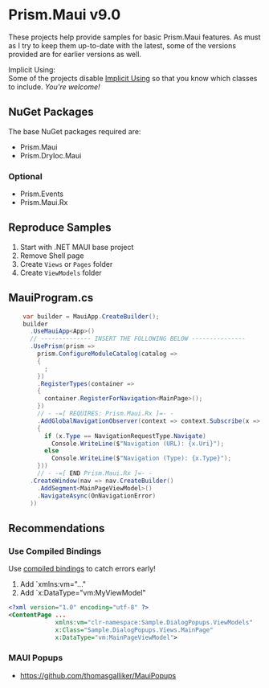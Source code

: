 # Prism.Maui v9.0

These projects help provide samples for basic Prism.Maui features. As must as I try to keep them up-to-date with the latest, some of the versions provided are for earlier versions as well.

Implicit Using:<br/>
Some of the projects disable [Implicit Using](https://devblogs.microsoft.com/dotnet/welcome-to-csharp-10/) so that you know which classes to include. _You're welcome!_

## NuGet Packages

The base NuGet packages required are:

* Prism.Maui
* Prism.DryIoc.Maui

### Optional

* Prism.Events
* Prism.Maui.Rx

## Reproduce Samples

1. Start with .NET MAUI base project
2. Remove Shell page
3. Create `Views` or `Pages` folder
4. Create `ViewModels` folder

## MauiProgram.cs

```cs
    var builder = MauiApp.CreateBuilder();
    builder
      .UseMauiApp<App>()
      // -------------- INSERT THE FOLLOWING BELOW ---------------
      .UsePrism(prism =>
        prism.ConfigureModuleCatalog(catalog =>
        {
          ;
        })
        .RegisterTypes(container =>
        {
          container.RegisterForNavigation<MainPage>();
        })
        // - -=[ REQUIRES: Prism.Maui.Rx ]=- -
        .AddGlobalNavigationObserver(context => context.Subscribe(x =>
        {
          if (x.Type == NavigationRequestType.Navigate)
            Console.WriteLine($"Navigation (URL): {x.Uri}");
          else
            Console.WriteLine($"Navigation (Type): {x.Type}");
        }))
        // - -=[ END Prism.Maui.Rx ]=- -
      .CreateWindow(nav => nav.CreateBuilder()
        .AddSegment<MainPageViewModel>()
        .NavigateAsync(OnNavigationError)
      ))
```

## Recommendations

### Use Compiled Bindings

Use [compiled bindings](https://learn.microsoft.com/en-us/dotnet/maui/fundamentals/data-binding/compiled-bindings?view=net-maui-8.0) to catch errors early!

1. Add `xmlns:vm="..."
2. Add `x:DataType="vm:MyViewModel"

```xml
<?xml version="1.0" encoding="utf-8" ?>
<ContentPage ...
             xmlns:vm="clr-namespace:Sample.DialogPopups.ViewModels"
             x:Class="Sample.DialogPopups.Views.MainPage"
             x:DataType="vm:MainPageViewModel">

```

### MAUI Popups

* https://github.com/thomasgalliker/MauiPopups
